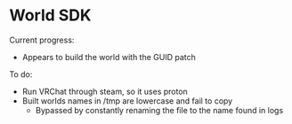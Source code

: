 # World SDK

Current progress:
 - Appears to build the world with the GUID patch

To do:
 - Run VRChat through steam, so it uses proton
 - Built worlds names in /tmp are lowercase and fail to copy
    - Bypassed by constantly renaming the file to the name found in logs